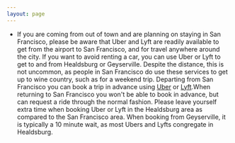 ```yaml
---
layout: page
---
```


- If you are coming from out of town and are planning on staying in San Francisco, please be aware that Uber and Lyft are readily available to get from the airport to San Francisco, and for travel anywhere around the city. If you want to avoid renting a car, you can use Uber or Lyft to get to and from Healdsburg or Geyserville. Despite the distance, this is not uncommon, as people in San Francisco do use these services to get up to wine country, such as for a weekend trip. Departing from San Francisco you can book a trip in advance using [Uber](https://www.uber.com/info/scheduled-rides/) or [Lyft](https://help.lyft.com/hc/en-us/articles/213584118-Can-I-Schedule-a-Ride-in-Advance-).When returning to San Francisco you won't be able to book in advance, but can request a ride through the normal fashion. Please leave yourself extra time when booking Uber or Lyft in the Healdsburg area as compared to the San Francisco area. When booking from Geyserville, it is typically a 10 minute wait, as most Ubers and Lyfts congregate in Healdsburg. 

